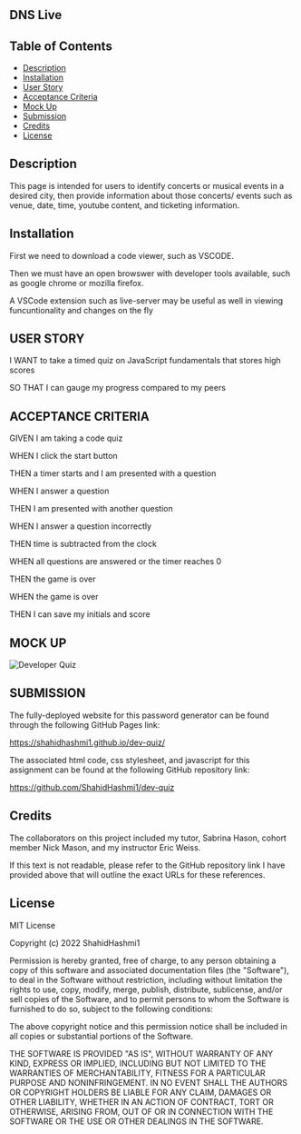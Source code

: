 # <DNS-Live>

## DNS Live

## Table of Contents

- [Description](#description)
- [Installation](#installation)
- [User Story](#user-story)
- [Acceptance Criteria](#acceptance-criteria)
- [Mock Up](#mock-up)
- [Submission](#submission)
- [Credits](#credits)
- [License](#license)

## Description

This page is intended for users to identify concerts or musical events in a desired city, then provide information about those concerts/ events such as venue, date, time, youtube content, and ticketing information. 

## Installation

First we need to download a code viewer, such as VSCODE.

<p>Then we must have an open browswer with developer tools available, such as google chrome or mozilla firefox.</p>

<p>A VSCode extension such as live-server may be useful as well in viewing funcuntionality and changes on the fly</p>

## USER STORY

<p>I WANT to take a timed quiz on JavaScript fundamentals that stores high scores</p>
<p>SO THAT I can gauge my progress compared to my peers</p>

## ACCEPTANCE CRITERIA

GIVEN I am taking a code quiz

<p>WHEN I click the start button</p>
<p>THEN a timer starts and I am presented with a question</p>
<p>WHEN I answer a question</p>
<p>THEN I am presented with another question</p>
<p>WHEN I answer a question incorrectly</p>
<p>THEN time is subtracted from the clock</p>
<p>WHEN all questions are answered or the timer reaches 0</p>
<p>THEN the game is over</p>
<p>WHEN the game is over</p>
<p>THEN I can save my initials and score</p>

## MOCK UP

![Developer Quiz](./assets/images/Developer%20Quiz.png)

## SUBMISSION

The fully-deployed website for this password generator can be found through the following GitHub Pages link:

https://shahidhashmi1.github.io/dev-quiz/

The associated html code, css stylesheet, and javascript for this assignment can be found at the following GitHub repository link:

https://github.com/ShahidHashmi1/dev-quiz

## Credits

The collaborators on this project included my tutor, Sabrina Hason, cohort member Nick Mason, and my instructor Eric Weiss.

<p>If this text is not readable, please refer to the GitHub repository link I have provided above that will outline the exact URLs for these references.</p>

## License

MIT License

Copyright (c) 2022 ShahidHashmi1

Permission is hereby granted, free of charge, to any person obtaining a copy
of this software and associated documentation files (the "Software"), to deal
in the Software without restriction, including without limitation the rights
to use, copy, modify, merge, publish, distribute, sublicense, and/or sell
copies of the Software, and to permit persons to whom the Software is
furnished to do so, subject to the following conditions:

The above copyright notice and this permission notice shall be included in all
copies or substantial portions of the Software.

THE SOFTWARE IS PROVIDED "AS IS", WITHOUT WARRANTY OF ANY KIND, EXPRESS OR
IMPLIED, INCLUDING BUT NOT LIMITED TO THE WARRANTIES OF MERCHANTABILITY,
FITNESS FOR A PARTICULAR PURPOSE AND NONINFRINGEMENT. IN NO EVENT SHALL THE
AUTHORS OR COPYRIGHT HOLDERS BE LIABLE FOR ANY CLAIM, DAMAGES OR OTHER
LIABILITY, WHETHER IN AN ACTION OF CONTRACT, TORT OR OTHERWISE, ARISING FROM,
OUT OF OR IN CONNECTION WITH THE SOFTWARE OR THE USE OR OTHER DEALINGS IN THE
SOFTWARE.
